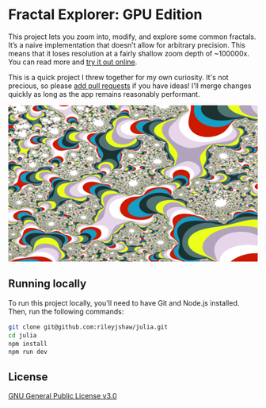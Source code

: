 # Fractal Explorer: GPU Edition

This project lets you zoom into, modify, and explore some common fractals. It’s a naive implementation that doesn’t allow for arbitrary precision. This means that it loses resolution at a fairly shallow zoom depth of ~100000x. You can read more and [try it out online](https://rileyjshaw.com/julia).

This is a quick project I threw together for my own curiosity. It's not precious, so please [add pull requests](https://github.com/rileyjshaw/julia/pulls) if you have ideas! I’ll merge changes quickly as long as the app remains reasonably performant.

![Example program output](/screenshots/julia.png)

## Running locally

To run this project locally, you'll need to have Git and Node.js installed. Then, run the following commands:

```sh
git clone git@github.com:rileyjshaw/julia.git
cd julia
npm install
npm run dev
```

## License

[GNU General Public License v3.0](/LICENSE)
